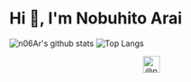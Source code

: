 # Hi 👋, I'm Nobuhito Arai

![n06Ar's github stats](https://github-readme-stats.vercel.app/api?username=n06ar&show_icons=true&count_private=true)
![Top Langs](https://github-readme-stats.vercel.app/api/top-langs/?username=n06ar&layout=compact)

<p align="center"> 
<a href="https://twitter.com/@n06ar" target="blank"><img align="center" src="https://cdn.jsdelivr.net/npm/simple-icons@3.0.1/icons/twitter.svg" alt="@n06ar" height="30" width="30" /></a>
</p>
